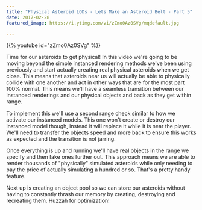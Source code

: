 ```yaml
---
title: "Physical Asteroid LODs - Lets Make an Asteroid Belt - Part 5"
date: 2017-02-28
featured_image: https://i.ytimg.com/vi/zZmo0Az0SVg/mqdefault.jpg

---
```


{{% youtube id="zZmo0Az0SVg" %}}

Time for our asteroids to get physical! In this video we're going to be moving beyond the simple instanced rendering methods we've been using previously and start actually creating real physical asteroids when we get close. This means that asteroids near us will actually be able to physically collide with one another and act in other ways that are for the most part 100% normal. This means we'll have a seamless transition between our instanced renderings and our physical objects and back as they get within range.

To implement this we'll use a second range check similar to how we activate our instanced models. This one won't create or destroy our instanced model though, instead it will replace it while it is near the player. We'll need to transfer the objects speed and more back to ensure this works as expected and the transition is not jarring.

Once everything is up and running we'll have real objects in the range we specify and then fake ones further out. This approach means we are able to render thousands of "physically" simulated asteroids while only needing to pay the price of actually simulating a hundred or so. That's a pretty handy feature.

Next up is creating an object pool so we can store our asteroids without having to constantly thrash our memory by creating, destroying and recreating them. Huzzah for optimization!